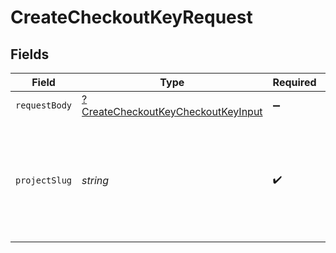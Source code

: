 # CreateCheckoutKeyRequest


## Fields

| Field                                                                                              | Type                                                                                               | Required                                                                                           | Description                                                                                        |
| -------------------------------------------------------------------------------------------------- | -------------------------------------------------------------------------------------------------- | -------------------------------------------------------------------------------------------------- | -------------------------------------------------------------------------------------------------- |
| `requestBody`                                                                                      | [?CreateCheckoutKeyCheckoutKeyInput](../../models/operations/CreateCheckoutKeyCheckoutKeyInput.md) | :heavy_minus_sign:                                                                                 | N/A                                                                                                |
| `projectSlug`                                                                                      | *string*                                                                                           | :heavy_check_mark:                                                                                 | Project slug in the form `vcs-slug/org-name/repo-name`. The `/` characters may be URL-escaped.     |